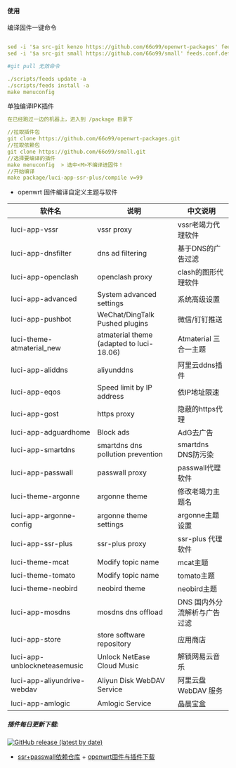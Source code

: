 


#### 使用


编译固件一键命令
```yaml

sed -i '$a src-git kenzo https://github.com/66o99/openwrt-packages' feeds.conf.default
sed -i '$a src-git small https://github.com/66o99/small' feeds.conf.default

#git pull 无效命令

./scripts/feeds update -a
./scripts/feeds install -a
make menuconfig
```

单独编译IPK插件
```yaml
在已经跑过一边的机器上，进入到 /package 目录下

//拉取插件包
git clone https://github.com/66o99/openwrt-packages.git
//拉取依赖包
git clone https://github.com/66o99/small.git
//选择要编译的插件
make menuconfig  > 选中<M>不编译进固件！
//开始编译
make package/luci-app-ssr-plus/compile v=99
```

- openwrt 固件编译自定义主题与软件

| 软件名                       | 说明                   | 中文说明    |
| -----------------------------|------------------------| ------------|
| luci-app-vssr                | vssr proxy                 | vssr老竭力代理软件        |
| luci-app-dnsfilter           | dns ad filtering            | 基于DNS的广告过滤        |
| luci-app-openclash           | openclash proxy            |  clash的图形代理软件      |
| luci-app-advanced            | System advanced settings               | 系统高级设置        |
| luci-app-pushbot             | WeChat/DingTalk Pushed plugins    |   微信/钉钉推送        |
| luci-theme-atmaterial_new    | atmaterial theme (adapted to luci-18.06) | Atmaterial 三合一主题        |
| luci-app-aliddns             | aliyunddns         |   阿里云ddns插件      |
| luci-app-eqos                | Speed ​​limit by IP address       | 依IP地址限速      |
| luci-app-gost                | https proxy      | 隐蔽的https代理   |
| luci-app-adguardhome         | Block ads          |  AdG去广告      |
| luci-app-smartdns            | smartdns dns pollution prevention     |  smartdns DNS防污染       |
| luci-app-passwall            | passwall proxy      | passwall代理软件        |
| luci-theme-argonne           | argonne theme           | 修改老竭力主题名     |
| luci-app-argonne-config      | argonne theme settings            |  argonne主题设置      |
| luci-app-ssr-plus            | ssr-plus proxy              | ssr-plus 代理软件       |
| luci-theme-mcat              | Modify topic name          |   mcat主题        |
| luci-theme-tomato            | Modify topic name             |  tomato主题        |
| luci-theme-neobird           | neobird theme          | neobird主题        |
| luci-app-mosdns              | mosdns dns offload            |DNS 国内外分流解析与广告过滤        |
| luci-app-store               | store software repository            |  应用商店   |
| luci-app-unblockneteasemusic | Unlock NetEase Cloud Music         | 解锁网易云音乐   |
| luci-app-aliyundrive-webdav  | Aliyun Disk WebDAV Service            |  阿里云盘 WebDAV 服务   |
| luci-app-amlogic  | Amlogic Service             |  晶晨宝盒   |



##### 插件每日更新下载:
[![GitHub release (latest by date)](https://img.shields.io/github/v/release/kenzok8/small?style=for-the-badge&label=插件下载)](https://github.com/kenzok8/small/releases/latest)

+ [ssr+passwall依赖仓库](https://github.com/kenzok8/small) + [openwrt固件与插件下载](https://op.dllkids.xyz/)

